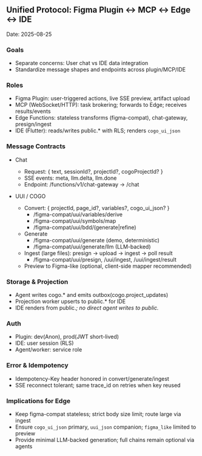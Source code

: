 ## Unified Protocol: Figma Plugin ↔ MCP ↔ Edge ↔ IDE

Date: 2025-08-25

### Goals
- Separate concerns: User chat vs IDE data integration
- Standardize message shapes and endpoints across plugin/MCP/IDE

### Roles
- Figma Plugin: user-triggered actions, live SSE preview, artifact upload
- MCP (WebSocket/HTTP): task brokering; forwards to Edge; receives results/events
- Edge Functions: stateless transforms (figma-compat), chat-gateway, presign/ingest
- IDE (Flutter): reads/writes public.* with RLS; renders `cogo_ui_json`

### Message Contracts
- Chat
  - Request: { text, sessionId?, projectId?, cogoProjectId? }
  - SSE events: meta, llm.delta, llm.done
  - Endpoint: /functions/v1/chat-gateway → /chat

- UUI / COGO
  - Convert: { projectId, page_id?, variables?, cogo_ui_json? }
    - /figma-compat/uui/variables/derive
    - /figma-compat/uui/symbols/map
    - /figma-compat/uui/bdd/(generate|refine)
  - Generate
    - /figma-compat/uui/generate (demo, deterministic)
    - /figma-compat/uui/generate/llm (LLM-backed)
  - Ingest (large files): presign → upload → ingest → poll result
    - /figma-compat/uui/presign, /uui/ingest, /uui/ingest/result
  - Preview to Figma-like (optional, client-side mapper recommended)

### Storage & Projection
- Agent writes cogo.* and emits outbox(cogo.project_updates)
- Projection worker upserts to public.* for IDE
- IDE renders from public.*; no direct agent writes to public.*

### Auth
- Plugin: dev(Anon), prod(JWT short-lived)
- IDE: user session (RLS)
- Agent/worker: service role

### Error & Idempotency
- Idempotency-Key header honored in convert/generate/ingest
- SSE reconnect tolerant; same trace_id on retries when key reused

### Implications for Edge
- Keep figma-compat stateless; strict body size limit; route large via ingest
- Ensure `cogo_ui_json` primary, `uui_json` companion; `figma_like` limited to preview
- Provide minimal LLM-backed generation; full chains remain optional via agents


